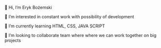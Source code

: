 👋 Hi, I’m Eryk Bożemski

👀 I’m interested in constant work with possibility of development

🌱 I’m currently learning HTML, CSS, JAVA SCRIPT

💞️ I’m looking to collaborate team where where we can work together on big projects
